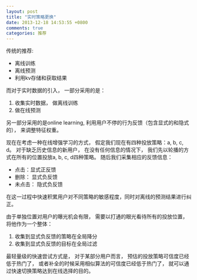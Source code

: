 ```yaml
---
layout: post
title: "实时策略更换"
date: 2013-12-18 14:53:55 +0800
comments: true
categories: 推荐
---
```


传统的推荐:

* 离线训练
* 离线预测
* 利用kv存储和获取结果

而对于实时数据的引入， 一部分采用的是：

1. 收集实时数据， 做离线训练
2. 做在线预测

另一部分采用的是online learning, 利用用户不停的行为反馈（包含显式的和隐式的）， 来调整特征权重。

现在在考虑一种在线增强学习的方式， 假定我们现在有四种投放策略：a, b, c, d。
对于缺乏历史信息的新用户， 在没有任何信息的情况下， 我们先以轮播的方式在所有的位置投放a, b, c, d四种策略。
随后我们采集相应的反馈信息：

* 点击：显式正反馈
* 删除： 显式负反馈
* 未点击： 隐式负反馈

在这一过程中快速积累用户对不同策略的敏感程度，同时对离线的预测结果进行纠正。

由于单独位置对用户的曝光机会有限， 需要以打通的眼光看待所有的投放位置， 将他作为一个整体：

1. 收集到显式负反馈的策略在全局降分
2. 收集到显式负反馈的目标在全局过滤

最轻量级的快速尝试方式是， 对于某部分用户而言， 预估的投放策略可信度已经低于热门了， 或者补全的时候采用相似算法的可信度已经低于热门了， 就可以通过快速切换策略达到在线选择的目的。
